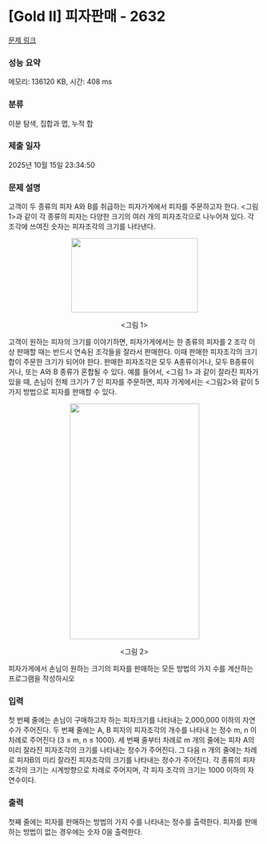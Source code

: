 # [Gold II] 피자판매 - 2632 

[문제 링크](https://www.acmicpc.net/problem/2632) 

### 성능 요약

메모리: 136120 KB, 시간: 408 ms

### 분류

이분 탐색, 집합과 맵, 누적 합

### 제출 일자

2025년 10월 15일 23:34:50

### 문제 설명

<p>고객이 두 종류의 피자 A와 B를 취급하는 피자가게에서 피자를 주문하고자 한다. <그림 1>과 같이 각 종류의 피자는 다양한 크기의 여러 개의 피자조각으로 나누어져 있다. 각 조각에 쓰여진 숫자는 피자조각의 크기를 나타낸다.</p>

<p style="text-align: center;"><img alt="" src="https://upload.acmicpc.net/716aac2f-1375-4484-bf48-023e0fd3d665/-/preview/" style="width: 253px; height: 149px;"></p>

<p style="text-align: center;"><그림 1></p>

<p>고객이 원하는 피자의 크기를 이야기하면, 피자가게에서는 한 종류의 피자를 2 조각 이상 판매할 때는 반드시 연속된 조각들을 잘라서 판매한다. 이때 판매한 피자조각의 크기 합이 주문한 크기가 되어야 한다. 판매한 피자조각은 모두 A종류이거나, 모두 B종류이거나, 또는 A와 B 종류가 혼합될 수 있다. 예를 들어서, <그림 1> 과 같이 잘라진 피자가 있을 때, 손님이 전체 크기가 7 인 피자를 주문하면, 피자 가게에서는 <그림2>와 같이 5 가지 방법으로 피자를 판매할 수 있다.</p>

<p style="text-align: center;"><img alt="" src="https://upload.acmicpc.net/11e274ec-7970-42ad-9ffa-6d926b261f19/-/preview/" style="width: 259px; height: 472px;"></p>

<p style="text-align: center;"><그림 2></p>

<p>피자가게에서 손님이 원하는 크기의 피자를 판매하는 모든 방법의 가지 수를 계산하는 프로그램을 작성하시오</p>

### 입력 

 <p>첫 번째 줄에는 손님이 구매하고자 하는 피자크기를 나타내는 2,000,000 이하의 자연수가 주어진다. 두 번째 줄에는 A, B 피자의 피자조각의 개수를 나타내 는 정수 m, n 이 차례로 주어진다 (3 ≤ m, n ≤ 1000). 세 번째 줄부터 차례로 m 개의 줄에는 피자 A의 미리 잘라진 피자조각의 크기를 나타내는 정수가 주어진다. 그 다음 n 개의 줄에는 차례로 피자B의 미리 잘라진 피자조각의 크기를 나타내는 정수가 주어진다. 각 종류의 피자조각의 크기는 시계방향으로 차례로 주어지며, 각 피자 조각의 크기는 1000 이하의 자연수이다.</p>

### 출력 

 <p>첫째 줄에는 피자를 판매하는 방법의 가지 수를 나타내는 정수를 출력한다. 피자를 판매하는 방법이 없는 경우에는 숫자 0을 출력한다.</p>

